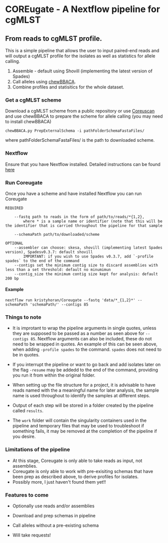 # COREugate - A Nextflow pipeline for cgMLST
## From reads to cgMLST profile.

This is a simple pipeline that allows the user to input paired-end reads and will output a cgMLST profile for the isolates as well as statistics for allele calling.

1. Assemble - default using Shovill (implementing the latest version of Spades)
2. Call alleles using [chewBBACA](https://github.com/B-UMMI/chewBBACA/wiki).
3. Combine profiles and statisitics for the whole dataset.
### Get a cgMLST scheme

Download a cgMLST scheme from a public repository or use [Coreuscan](https://github.com/kristyhoran/coreuscan) and use chewBBACA to prepare the scheme for allele calling (you may need to install chewBBACA)

```
chewBBACA.py PrepExternalSchema -i pathFolderSchemaFastaFiles/
```
where pathFolderSchemaFastaFiles/ is the path to downloaded scheme.

### Nextflow
Ensure that you have Nextflow installed. Detailed instructions can be found [here](https://www.nextflow.io/docs/latest/getstarted.html)

### Run Coreugate
Once you have a scheme and have installed Nextflow you can run Coreugate

```
REQUIRED

	--fastq	path to reads in the form of path/to/reads/*{1,2},
		where * is a sample name or identifier (note that this will be the identifier that is carried throughout the pipeline for that sample

	--schemaPath path/to/downloaded/scheme

OPTIONAL
	--assembler can choose: skesa, shovill (implementing latest Spades version), Spadesv0.3.7: default shovill 
		IMPORTANT: if you wish to use Spades v0.3.7, add `-profile spades` to the end of the command
	--contigs set the minimum contig size to discard assemblies with less than a set threshold: default no minumimun
	--contig_size the minimum contig size kept for analysis: default 200 bp

```

#### Example

```
nextflow run kristyhoran/Coreugate --fastq 'data/*_{1,2}*' --schemaPath 'schemaPath/' --contigs 85
```

### Things to note
* It is improtant to wrap the pipeline arguments in single quotes, unless they are supposed to be passed as a number as seen above for `--contigs 85`. Nextflow arguments can also be included, these do not need to be wrapped in quotes. An example of this can be seen above, when adding `-profile spades` to the command. `spades` does not need to be in quotes.

* If you interrupt the pipeline or want to go back and add isolates later on the flag `-resume` may be addedd to the end of the command, providing you run it from within the original folder.

* When setting up the file structure for a project, it is advisable to have reads named with the a meaningful name for later analysis, the sample name is used throughout to identify the samples at different steps.

* Output of each step will be stored in a folder created by the pipeline called `results`.

* The `work` folder will contain the singularity containers used in the pipeline and temporary files that may be used to troubleshoot if something fails, it may be removed at the completion of the pipeline if you desire.

### Limitations of the pipeline
* At this stage, Coreugate is only able to take reads as input, not assemblies.
* Coreugate is only able to work with pre-exisiting schemas that have been prep as described above, to derive profiles for isolates.
* Possibly more, I just haven't found them yet!!

### Features to come
* Optionally use reads and/or assemblies
* Download and prep schemas in pipeline
* Call alleles without a pre-existing schema

* Will take requests!


